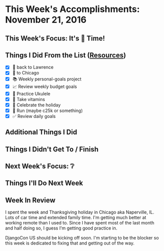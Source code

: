 # This Week's Accomplishments: November 21, 2016

## This Week's Focus: It's :poultry_leg: Time!

## Things I Did From the List ([Resources](resources.md))

- [x] :blue_car: back to Lawrence
- [x] :blue_car: to Chicago
- [x] :books: Weekly personal-goals project
- [x] :chart_with_upwards_trend: Review weekly budget goals
- [x] :guitar: Practice Ukulele
- [x] :muscle: Take vitamins
- [x] :poultry_leg: Celebrate the holiday
- [x] :running: Run (maybe c25k or something)
- [x] :white_check_mark: Review daily goals

## Additional Things I Did

## Things I Didn't Get To / Finish

## Next Week's Focus: :grey_question:

## Things I'll Do Next Week

## Week In Review

I spent the week and Thanksgiving holiday in Chicago aka Naperville, IL. Lots of car time and extended family time. I'm getting much better at working remote than I used to. Since I have spent most of the last month and half doing so, I guess I'm getting good practice in.

DjangoCon US should be kicking off soon. I'm starting to be the blocker so this week is dedicated to fixing that and getting out of the way.
